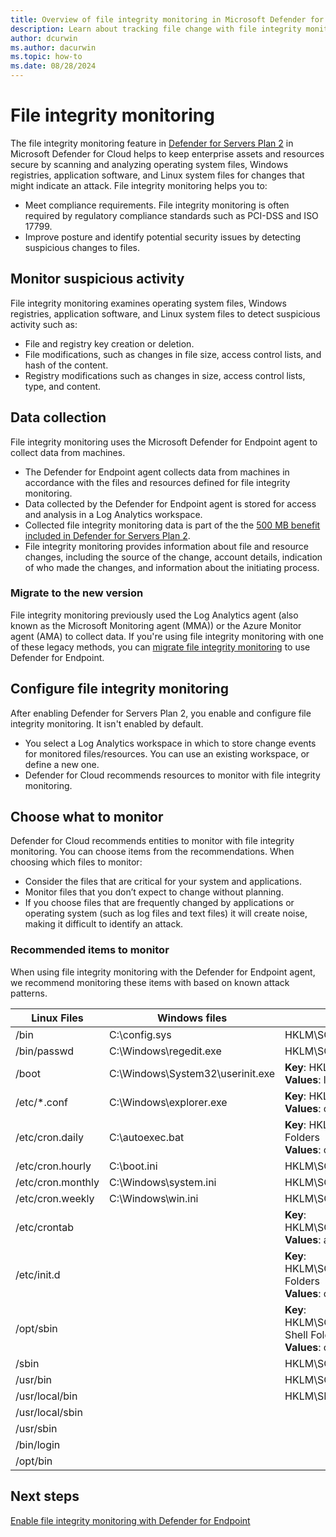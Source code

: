 ```yaml
---
title: Overview of file integrity monitoring in Microsoft Defender for Cloud
description: Learn about tracking file change with file integrity monitoring in Microsoft Defender for Cloud.
author: dcurwin
ms.author: dacurwin
ms.topic: how-to
ms.date: 08/28/2024
---
```

# File integrity monitoring

The file integrity monitoring feature in [Defender for Servers Plan 2](plan-defender-for-servers-select-plan.md) in Microsoft Defender for Cloud helps to keep enterprise assets and resources secure by scanning and analyzing operating system files, Windows registries, application software, and Linux system files for changes that might indicate an attack. File integrity monitoring helps you to:

- Meet compliance requirements. File integrity monitoring is often required by regulatory compliance standards such as PCI-DSS and ISO 17799.
- Improve posture and identify potential security issues by detecting suspicious changes to files.

## Monitor suspicious activity

File integrity monitoring examines operating system files, Windows registries, application software, and Linux system files to detect suspicious activity such as:

- File and registry key creation or deletion.
- File modifications, such as changes in file size, access control lists, and hash of the content.
- Registry modifications such as changes in size, access control lists, type, and content.

## Data collection

File integrity monitoring uses the Microsoft Defender for Endpoint agent to collect data from machines.

- The Defender for Endpoint agent collects data from machines in accordance with the files and resources defined for file integrity monitoring.
- Data collected by the Defender for Endpoint agent is stored for access and analysis in a Log Analytics workspace.
- Collected file integrity monitoring data is part of the the [500 MB benefit included in Defender for Servers Plan 2](data-ingestion-benefit.md).
- File integrity monitoring provides information about file and resource changes, including the source of the change, account details, indication of who made the changes, and information about the initiating process.

### Migrate to the new version

File integrity monitoring previously used the Log Analytics agent (also known as the Microsoft Monitoring agent (MMA)) or the Azure Monitor agent (AMA) to collect data. If you're using file integrity monitoring with one of these legacy methods, you can [migrate file integrity monitoring](migrate-file-integrity-monitoring.md) to use Defender for Endpoint.

## Configure file integrity monitoring

After enabling Defender for Servers Plan 2, you enable and configure file integrity monitoring. It isn't enabled by default.

- You select a Log Analytics workspace in which to store change events for monitored files/resources. You can use an existing workspace, or define a new one.
- Defender for Cloud recommends resources to monitor with file integrity monitoring.


## Choose what to monitor

Defender for Cloud recommends entities to monitor with file integrity monitoring. You can choose items from the recommendations. When choosing which files to monitor:

- Consider the files that are critical for your system and applications.
- Monitor files that you don’t expect to change without planning.
- If you choose files that are frequently changed by applications or operating system (such as log files and text files) it will create noise, making it difficult to identify an attack.

### Recommended items to monitor

When using file integrity monitoring with the Defender for Endpoint agent, we recommend monitoring these items with based on known attack patterns.

| Linux Files       | Windows files                    | Windows registry keys (HKLM = HKEY_LOCAL_MACHINE)            |
| ----------------- | -------------------------------- | ------------------------------------------------------------ |
| /bin              | C:\config.sys                    | HKLM\SOFTWARE\Microsoft\Cryptography\OID\*                        |
| /bin/passwd       | C:\Windows\regedit.exe           | HKLM\SOFTWARE\WOW6432Node\Microsoft\Cryptography\OID\*            |
| /boot             | C:\Windows\System32\userinit.exe | **Key**: HKLM\SOFTWARE\Microsoft\Windows NT\CurrentVersion\Windows <br /> **Values**: loadappinit_dlls, appinit_dlls, iconservicelib    |
| /etc/*.conf       | C:\Windows\explorer.exe          | **Key**: HKLM\SOFTWARE\Microsoft\Windows\CurrentVersion\Explorer\Shell Folders <br /> **Values**: common startup, startup |
| /etc/cron.daily   | C:\autoexec.bat                  | **Key**: HKLM\SOFTWARE\Microsoft\Windows\CurrentVersion\Explorer\User Shell  Folders  <br /> **Values**: common startup, startup|
| /etc/cron.hourly  | C:\boot.ini                      | HKLM\SOFTWARE\Microsoft\Windows\CurrentVersion\Run           |
| /etc/cron.monthly | C:\Windows\system.ini            | HKLM\SOFTWARE\Microsoft\Windows\CurrentVersion\RunOnce       |
| /etc/cron.weekly  | C:\Windows\win.ini               | HKLM\SOFTWARE\Microsoft\Windows\CurrentVersion\RunServicesOnce    |
| /etc/crontab      |                                  | **Key**: HKLM\SOFTWARE\WOW6432Node\Microsoft\Windows\NT\CurrentVersion\Windows <br />**Values**: appinit_dlls, loadappinit_dlls |
| /etc/init.d       |                                  | **Key**: HKLM\SOFTWARE\WOW6432Node\Microsoft\Windows\CurrentVersion\Explorer\Shell Folders <br /> **Values**: common startup, startup |
| /opt/sbin         |                                  | **Key**: HKLM\SOFTWARE\WOW6432Node\Microsoft\Windows\CurrentVersion\Explorer\User Shell Folders <br /> **Values**: common startup, startup |
| /sbin             |                                  | HKLM\SOFTWARE\WOW6432Node\Microsoft\Windows\CurrentVersion\Run    |
| /usr/bin          |                                  | HKLM\SOFTWARE\WOW6432Node\Microsoft\Windows\CurrentVersion\RunOnce |
| /usr/local/bin    |                                  | HKLM\SECURITY\POLICY\SECRETS                                      |
| /usr/local/sbin   |                                  |                                                              |
| /usr/sbin         |                                  |                                                              |
| /bin/login        |                                  |                                                              |
| /opt/bin          |                                  |                                                              |

## Next steps

[Enable file integrity monitoring with Defender for Endpoint](file-integrity-monitoring-enable-defender-endpoint.md)
